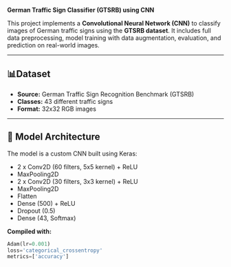 **German Traffic Sign Classifier (GTSRB) using CNN**


This project implements a **Convolutional Neural Network (CNN)** to classify images of German traffic signs using the **GTSRB dataset**. It includes full data preprocessing, model training with data augmentation, evaluation, and prediction on real-world images.

---

## 📊Dataset

- **Source:** German Traffic Sign Recognition Benchmark (GTSRB)
- **Classes:** 43 different traffic signs
- **Format:** 32x32 RGB images

---

## 🧠 Model Architecture

The model is a custom CNN built using Keras:

- 2 x Conv2D (60 filters, 5x5 kernel) + ReLU
- MaxPooling2D
- 2 x Conv2D (30 filters, 3x3 kernel) + ReLU
- MaxPooling2D
- Flatten
- Dense (500) + ReLU
- Dropout (0.5)
- Dense (43, Softmax)

**Compiled with:**

```python
Adam(lr=0.001)
loss='categorical_crossentropy'
metrics=['accuracy']
